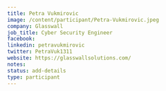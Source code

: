 ```yaml
---
title: Petra Vukmirovic
image: /content/participant/Petra-Vukmirovic.jpeg
company: Glasswall
job_title: Cyber Security Engineer 
facebook:
linkedin: petravukmirovic
twitter: PetraVuk1311
website: https://glasswallsolutions.com/
notes:
status: add-details
type: participant
---
```


<!-- put more details about participant here -->
